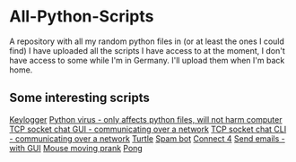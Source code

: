 # All-Python-Scripts
A repository with all my random python files in (or at least the ones I could find)
I have uploaded all the scripts I have access to at the moment, I don't have access to some while I'm in Germany. I'll upload them when I'm back home.

## Some interesting scripts
[Keylogger](https://github.com/James46113/All-Python-Scripts/blob/main/scripts-from-onedrive/Projects/keylogger.py)
[Python virus - only affects python files, will not harm computer](https://github.com/James46113/All-Python-Scripts/tree/main/scripts-from-onedrive/Virus/Virus)
[TCP socket chat GUI - communicating over a network](https://github.com/James46113/All-Python-Scripts/tree/main/scripts-from-onedrive/Projects/Gui%20Chat)
[TCP socket chat CLI - communicating over a network](https://github.com/James46113/All-Python-Scripts/tree/main/scripts-from-onedrive/Projects/TCP%20chat)
[Turtle](https://github.com/James46113/All-Python-Scripts/tree/main/scripts-from-onedrive/Projects/Turtle)
[Spam bot](https://github.com/James46113/All-Python-Scripts/blob/main/scripts-from-onedrive/Projects/Spam%20Bot.py)
[Connect 4](https://github.com/James46113/All-Python-Scripts/blob/main/scripts-from-onedrive/Projects/connect_4.py)
[Send emails - with GUI](https://github.com/James46113/All-Python-Scripts/blob/main/scripts-from-onedrive/Projects/email%20tkitner.pyw)
[Mouse moving prank](https://github.com/James46113/All-Python-Scripts/blob/main/scripts-from-onedrive/Projects/prank.py)
[Pong](https://github.com/James46113/All-Python-Scripts/blob/main/scripts-from-onedrive/Projects/pong_no_window.pyw)
